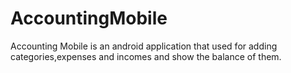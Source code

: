 AccountingMobile
================

Accounting Mobile is an android application that used for adding categories,expenses and incomes and show the balance of them.
